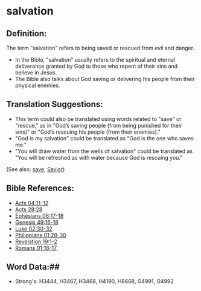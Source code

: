 # salvation #

## Definition: ##

The term "salvation" refers to being saved or rescued from evil and danger.

* In the Bible, "salvation" usually refers to the spiritual and eternal deliverance granted by God to those who repent of their sins and believe in Jesus.
* The Bible also talks about God saving or delivering his people from their physical enemies.

## Translation Suggestions: ##

* This term could also be translated using words related to "save" or "rescue," as in "God’s saving people (from being punished for their sins)" or "God’s rescuing his people (from their enemies)."
* "God is my salvation" could be translated as "God is the one who saves me."
* "You will draw water from the wells of salvation" could be translated as "You will be refreshed as with water because God is rescuing you."

(See also: [save](../kt/save.md), [Savior](../kt/savior.md))

## Bible References: ##

* [Acts 04:11-12](rc://en/tn/help/act/04/11)
* [Acts 28:28](rc://en/tn/help/act/28/28)
* [Ephesians 06:17-18](rc://en/tn/help/eph/06/17)
* [Genesis 49:16-18](rc://en/tn/help/gen/49/16)
* [Luke 02:30-32](rc://en/tn/help/luk/02/30)
* [Philippians 01:28-30](rc://en/tn/help/php/01/28)
* [Revelation 19:1-2](rc://en/tn/help/rev/19/01)
* [Romans 01:16-17](rc://en/tn/help/rom/01/16)

## Word Data:##

* Strong's: H3444, H3467, H3468, H4190, H8668, G4991, G4992

